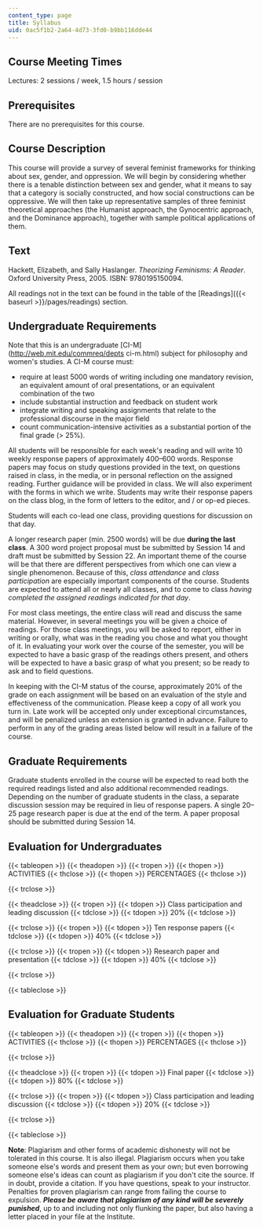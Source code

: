 ```yaml
---
content_type: page
title: Syllabus
uid: 0ac5f1b2-2a64-4d73-3fd0-b9bb116dde44
---
```


Course Meeting Times
--------------------

Lectures: 2 sessions / week, 1.5 hours / session

Prerequisites
-------------

There are no prerequisites for this course.

Course Description
------------------

This course will provide a survey of several feminist frameworks for thinking about sex, gender, and oppression. We will begin by considering whether there is a tenable distinction between sex and gender, what it means to say that a category is socially constructed, and how social constructions can be oppressive. We will then take up representative samples of three feminist theoretical approaches (the Humanist approach, the Gynocentric approach, and the Dominance approach), together with sample political applications of them.

Text
----

Hackett, Elizabeth, and Sally Haslanger. _Theorizing Feminisms: A Reader_. Oxford University Press, 2005. ISBN: 9780195150094.

All readings not in the text can be found in the table of the [Readings]({{< baseurl >}}/pages/readings) section.

Undergraduate Requirements
--------------------------

Note that this is an undergraduate [CI-M](http://web.mit.edu/commreq/depts ci-m.html) subject for philosophy and women's studies. A CI-M course must:

*   require at least 5000 words of writing including one mandatory revision, an equivalent amount of oral presentations, or an equivalent combination of the two
*   include substantial instruction and feedback on student work
*   integrate writing and speaking assignments that relate to the professional discourse in the major field
*   count communication-intensive activities as a substantial portion of the final grade (> 25%).

All students will be responsible for each week's reading and will write 10 weekly response papers of approximately 400–600 words. Response papers may focus on study questions provided in the text, on questions raised in class, in the media, or in personal reflection on the assigned reading. Further guidance will be provided in class. We will also experiment with the forms in which we write. Students may write their response papers on the class blog, in the form of letters to the editor, and / or op-ed pieces.

Students will each co-lead one class, providing questions for discussion on that day.

A longer research paper (min. 2500 words) will be due **during the last class**. A 300 word project proposal must be submitted by Session 14 and draft must be submitted by Session 22. An important theme of the course will be that there are different perspectives from which one can view a single phenomenon. Because of this, _class attendance_ and _class participation_ are especially important components of the course. Students are expected to attend all or nearly all classes, and to come to class _having completed the assigned readings indicated for that day_.

For most class meetings, the entire class will read and discuss the same material. However, in several meetings you will be given a choice of readings. For those class meetings, you will be asked to report, either in writing or orally, what was in the reading you chose and what you thought of it. In evaluating your work over the course of the semester, you will be expected to have a basic grasp of the readings others present, and others will be expected to have a basic grasp of what you present; so be ready to ask and to field questions.

In keeping with the CI-M status of the course, approximately 20% of the grade on each assignment will be based on an evaluation of the style and effectiveness of the communication. Please keep a copy of all work you turn in. Late work will be accepted only under exceptional circumstances, and will be penalized unless an extension is granted in advance. Failure to perform in any of the grading areas listed below will result in a failure of the course.

Graduate Requirements
---------------------

Graduate students enrolled in the course will be expected to read both the required readings listed and also additional recommended readings. Depending on the number of graduate students in the class, a separate discussion session may be required in lieu of response papers. A single 20–25 page research paper is due at the end of the term. A paper proposal should be submitted during Session 14.

Evaluation for Undergraduates
-----------------------------

{{< tableopen >}}
{{< theadopen >}}
{{< tropen >}}
{{< thopen >}}
ACTIVITIES
{{< thclose >}}
{{< thopen >}}
PERCENTAGES
{{< thclose >}}

{{< trclose >}}

{{< theadclose >}}
{{< tropen >}}
{{< tdopen >}}
Class participation and leading discussion
{{< tdclose >}}
{{< tdopen >}}
20%
{{< tdclose >}}

{{< trclose >}}
{{< tropen >}}
{{< tdopen >}}
Ten response papers
{{< tdclose >}}
{{< tdopen >}}
40%
{{< tdclose >}}

{{< trclose >}}
{{< tropen >}}
{{< tdopen >}}
Research paper and presentation
{{< tdclose >}}
{{< tdopen >}}
40%
{{< tdclose >}}

{{< trclose >}}

{{< tableclose >}}

Evaluation for Graduate Students
--------------------------------

{{< tableopen >}}
{{< theadopen >}}
{{< tropen >}}
{{< thopen >}}
ACTIVITIES
{{< thclose >}}
{{< thopen >}}
PERCENTAGES
{{< thclose >}}

{{< trclose >}}

{{< theadclose >}}
{{< tropen >}}
{{< tdopen >}}
Final paper
{{< tdclose >}}
{{< tdopen >}}
80%
{{< tdclose >}}

{{< trclose >}}
{{< tropen >}}
{{< tdopen >}}
Class participation and leading discussion
{{< tdclose >}}
{{< tdopen >}}
20%
{{< tdclose >}}

{{< trclose >}}

{{< tableclose >}}

**Note**: Plagiarism and other forms of academic dishonesty will not be tolerated in this course. It is also illegal. Plagiarism occurs when you take someone else's words and present them as your own; but even borrowing someone else's ideas can count as plagiarism if you don't cite the source. If in doubt, provide a citation. If you have questions, speak to your instructor. Penalties for proven plagiarism can range from failing the course to expulsion. **_Please be aware that plagiarism of any kind will be severely punished_**, up to and including not only flunking the paper, but also having a letter placed in your file at the Institute.